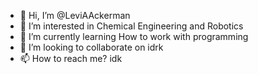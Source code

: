 - 👋 Hi, I’m @LeviAAckerman
- 👀 I’m interested in Chemical Engineering and Robotics
- 🌱 I’m currently learning How to work with programming
- 💞️ I’m looking to collaborate on idrk
- 📫 How to reach me? idk

<!---
LeviAAckerman/LeviAAckerman is a ✨ special ✨ repository because its `README.md` (this file) appears on your GitHub profile.
You can click the Preview link to take a look at your changes.
--->
